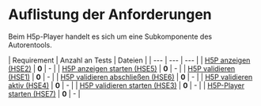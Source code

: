 # Auflistung der Anforderungen

Beim H5p-Player handelt es sich um eine Subkomponente des Autorentools. 

[//]: # (Script-Start)
| Requirement | Anzahl an Tests | Dateien |
| --- | --- | --- |
| [H5P anzeigen (HSE2)](HSE2.md) | **0** | - |
| [H5P anzeigen starten (HSE5)](HSE5.md) | **0** | - |
| [H5P validieren (HSE1)](HSE1.md) | **0** | - |
| [H5P validieren abschließen (HSE6)](HSE6.md) | **0** | - |
| [H5P validieren aktiv (HSE4)](HSE4.md) | **0** | - |
| [H5P validieren starten (HSE3)](HSE3.md) | **0** | - |
| [H5P-Player starten (HSE7)](HSE7.md) | **0** | - |